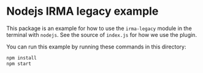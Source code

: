 # Nodejs IRMA legacy example

This package is an example for how to use the `irma-legacy` module in the
terminal with `nodejs`. See the source of `index.js` for how we use the plugin.

You can run this example by running these commands in this directory:

```bash
npm install
npm start
```
